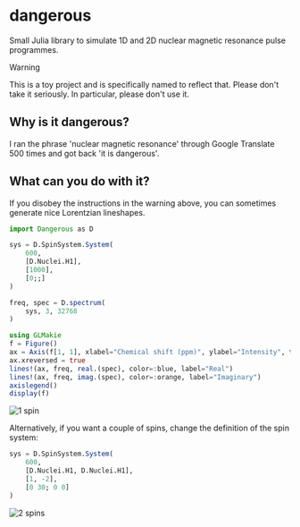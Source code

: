 # dangerous

Small Julia library to simulate 1D and 2D nuclear magnetic resonance pulse programmes.


> [!WARNING]
> This is a toy project and is specifically named to reflect that.
> Please don't take it seriously.
> In particular, please don't use it.

## Why is it dangerous?

I ran the phrase 'nuclear magnetic resonance' through Google Translate 500 times and got back 'it is dangerous'.


## What can you do with it?

If you disobey the instructions in the warning above, you can sometimes generate nice Lorentzian lineshapes.

```julia
import Dangerous as D

sys = D.SpinSystem.System(
    600,
    [D.Nuclei.H1],
    [1000],
    [0;;]
)

freq, spec = D.spectrum(
    sys, 3, 32768
)

using GLMakie
f = Figure()
ax = Axis(f[1, 1], xlabel="Chemical shift (ppm)", ylabel="Intensity", title="Spectrum")
ax.xreversed = true
lines!(ax, freq, real.(spec), color=:blue, label="Real")
lines!(ax, freq, imag.(spec), color=:orange, label="Imaginary")
axislegend()
display(f)
```

![1 spin](https://github.com/user-attachments/assets/473a3535-c4fe-47d8-a2b4-6d0bd25588b2)


Alternatively, if you want a couple of spins, change the definition of the spin system:

```julia
sys = D.SpinSystem.System(
    600,
    [D.Nuclei.H1, D.Nuclei.H1],
    [1, -2],
    [0 30; 0 0]
)
```

![2 spins](https://github.com/user-attachments/assets/82a35c7a-fcf2-4c23-ad7b-d9148ad5c1f4)

